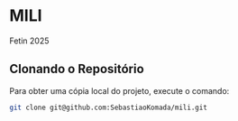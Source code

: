 # MILI
Fetin 2025

## Clonando o Repositório

Para obter uma cópia local do projeto, execute o comando:

```bash
git clone git@github.com:SebastiaoKomada/mili.git
